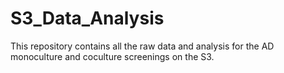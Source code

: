 # S3_Data_Analysis
This repository contains all the raw data and analysis for the AD monoculture and coculture screenings on the S3.
